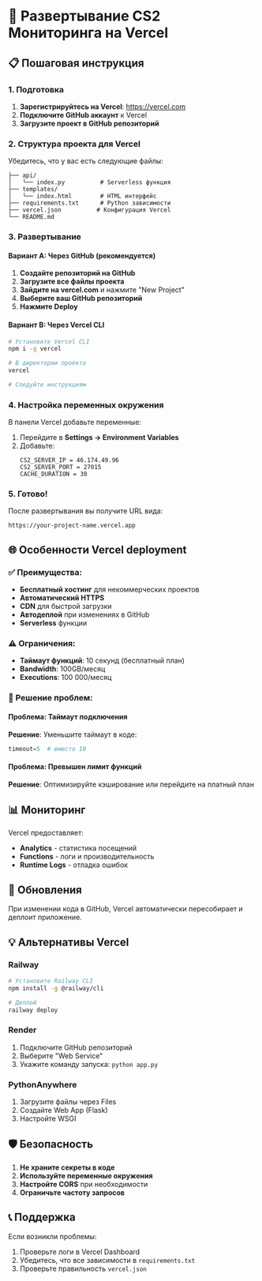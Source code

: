 # 🚀 Развертывание CS2 Мониторинга на Vercel

## 📋 Пошаговая инструкция

### 1. Подготовка

1. **Зарегистрируйтесь на Vercel**: https://vercel.com
2. **Подключите GitHub аккаунт** к Vercel
3. **Загрузите проект в GitHub репозиторий**

### 2. Структура проекта для Vercel

Убедитесь, что у вас есть следующие файлы:
```
├── api/
│   └── index.py          # Serverless функция
├── templates/
│   └── index.html        # HTML интерфейс
├── requirements.txt      # Python зависимости
├── vercel.json          # Конфигурация Vercel
└── README.md
```

### 3. Развертывание

#### Вариант A: Через GitHub (рекомендуется)

1. **Создайте репозиторий на GitHub**
2. **Загрузите все файлы проекта**
3. **Зайдите на vercel.com** и нажмите "New Project"
4. **Выберите ваш GitHub репозиторий**
5. **Нажмите Deploy**

#### Вариант B: Через Vercel CLI

```bash
# Установите Vercel CLI
npm i -g vercel

# В директории проекта
vercel

# Следуйте инструкциям
```

### 4. Настройка переменных окружения

В панели Vercel добавьте переменные:

1. Перейдите в **Settings → Environment Variables**
2. Добавьте:
   ```
   CS2_SERVER_IP = 46.174.49.96
   CS2_SERVER_PORT = 27015
   CACHE_DURATION = 30
   ```

### 5. Готово!

После развертывания вы получите URL вида:
```
https://your-project-name.vercel.app
```

## 🌐 Особенности Vercel deployment

### ✅ Преимущества:
- **Бесплатный хостинг** для некоммерческих проектов
- **Автоматический HTTPS**
- **CDN** для быстрой загрузки
- **Автодеплой** при изменениях в GitHub
- **Serverless** функции

### ⚠️ Ограничения:
- **Таймаут функций**: 10 секунд (бесплатный план)
- **Bandwidth**: 100GB/месяц
- **Executions**: 100 000/месяц

### 🔧 Решение проблем:

#### Проблема: Таймаут подключения
**Решение**: Уменьшите таймаут в коде:
```python
timeout=5  # вместо 10
```

#### Проблема: Превышен лимит функций
**Решение**: Оптимизируйте кэширование или перейдите на платный план

## 📊 Мониторинг

Vercel предоставляет:
- **Analytics** - статистика посещений
- **Functions** - логи и производительность
- **Runtime Logs** - отладка ошибок

## 🔄 Обновления

При изменении кода в GitHub, Vercel автоматически пересобирает и деплоит приложение.

## 💡 Альтернативы Vercel

### Railway
```bash
# Установите Railway CLI
npm install -g @railway/cli

# Деплой
railway deploy
```

### Render
1. Подключите GitHub репозиторий
2. Выберите "Web Service"
3. Укажите команду запуска: `python app.py`

### PythonAnywhere
1. Загрузите файлы через Files
2. Создайте Web App (Flask)
3. Настройте WSGI

## 🛡️ Безопасность

1. **Не храните секреты в коде**
2. **Используйте переменные окружения**
3. **Настройте CORS** при необходимости
4. **Ограничьте частоту запросов**

## 📞 Поддержка

Если возникли проблемы:
1. Проверьте логи в Vercel Dashboard
2. Убедитесь, что все зависимости в `requirements.txt`
3. Проверьте правильность `vercel.json` 